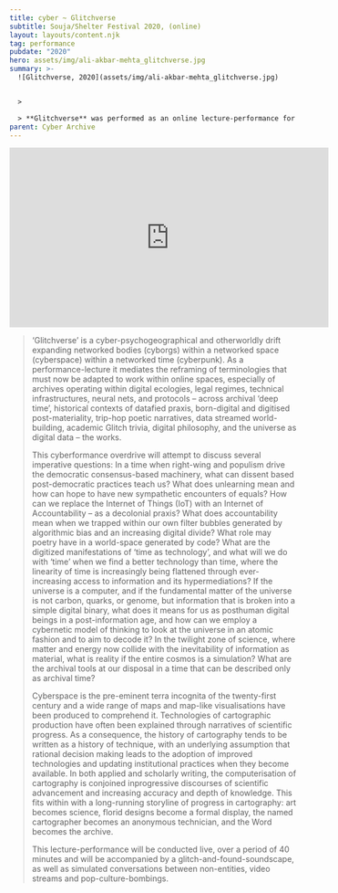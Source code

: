 ```yaml
---
title: cyber ~ Glitchverse
subtitle: Souja/Shelter Festival 2020, (online)
layout: layouts/content.njk
tag: performance
pubdate: "2020"
hero: assets/img/ali-akbar-mehta_glitchverse.jpg
summary: >-
  ![Glitchverse, 2020](assets/img/ali-akbar-mehta_glitchverse.jpg)


  >

  > **Glitchverse** was performed as an online lecture-performance for \[Souja/Shelter Festival 2020](http://suojashelter.tilda.ws/), on 12.07.2020
parent: Cyber Archive
---
```

<iframe src="https://www.facebook.com/plugins/video.php?href=https%3A%2F%2Fwww.facebook.com%2Fsuoja.shelter%2Fvideos%2F2648490845410119%2F&show_text=0&width=560" width="560" height="315" style="border:none;overflow:hidden" scrolling="no" frameborder="0" allowTransparency="true" allowFullScreen="true"></iframe>

> ‘Glitchverse’ is a cyber-psychogeographical and otherworldly drift expanding networked bodies (cyborgs) within a networked space (cyberspace) within a networked time (cyberpunk). As a performance-lecture it mediates the reframing of terminologies that must now be adapted to work within online spaces, especially of archives operating within digital ecologies, legal regimes, technical infrastructures, neural nets, and protocols – across archival ‘deep time’, historical contexts of datafied praxis, born-digital and digitised post-materiality, trip-hop poetic narratives, data streamed world-building, academic Glitch trivia, digital philosophy, and the universe as digital data – the works.
>
> This cyberformance overdrive will attempt to discuss several imperative questions: In a time when right-wing and populism drive the democratic consensus-based machinery, what can dissent based post-democratic practices teach us? What does unlearning mean and how can hope to have new sympathetic encounters of equals? How can we replace the Internet of Things (IoT) with an Internet of Accountability – as a decolonial praxis? What does accountability mean when we trapped within our own filter bubbles generated by algorithmic bias and an increasing digital divide? What role may poetry have in a world-space generated by code? What are the digitized manifestations of ‘time as technology’, and what will we do with ‘time’ when we find a better technology than time, where the linearity of time is increasingly being flattened through ever-increasing access to information and its hypermediations? If the universe is a computer, and if the fundamental matter of the universe is not carbon, quarks, or genome, but information that is broken into a simple digital binary, what does it means for us as posthuman digital beings in a post-information age, and how can we employ a cybernetic model of thinking to look at the universe in an atomic fashion and to aim to decode it? In the twilight zone of science, where matter and energy now collide with the inevitability of information as material, what is reality if the entire cosmos is a simulation? What are the archival tools at our disposal in a time that can be described only as archival time?
>
> Cyberspace is the pre-eminent terra incognita of the twenty-first century and a wide range of maps and map-like visualisations have been produced to comprehend it. Technologies of cartographic production have often been explained through narratives of scientific progress. As a consequence, the history of cartography tends to be written as a history of technique, with an underlying assumption that rational decision making leads to the adoption of improved technologies and updating institutional practices when they become available. In
> both applied and scholarly writing, the computerisation of cartography is conjoined inprogressive discourses of scientific advancement and increasing accuracy and depth of knowledge. This fits within with a long-running storyline of progress in cartography: art becomes science, florid designs become a formal display, the named cartographer becomes an anonymous technician, and the Word becomes the archive.
>
> This lecture-performance will be conducted live, over a period of 40 minutes and will be accompanied by a glitch-and-found-soundscape, as well as simulated conversations between non-entities, video streams and pop-culture-bombings.